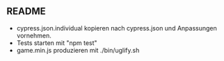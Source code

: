 README
-
- cypress.json.individual kopieren nach cypress.json und Anpassungen vornehmen.
- Tests starten mit "npm test"
- game.min.js produzieren mit ./bin/uglify.sh